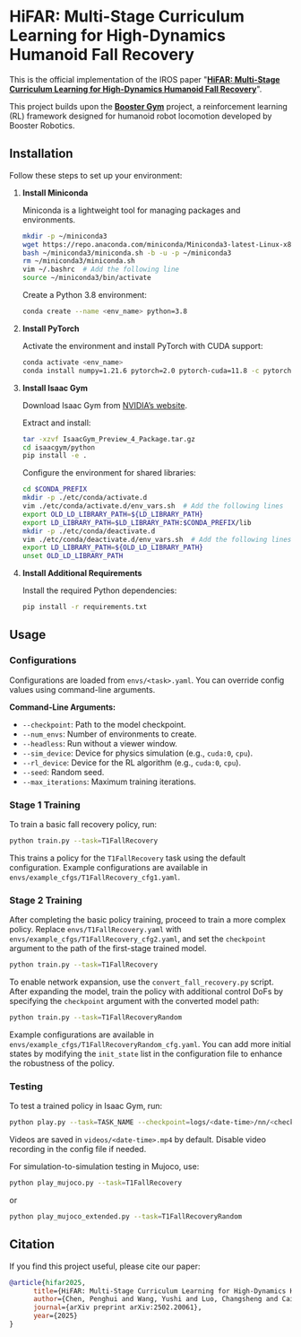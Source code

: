 # HiFAR: Multi-Stage Curriculum Learning for High-Dynamics Humanoid Fall Recovery

This is the official implementation of the IROS paper "[**HiFAR: Multi-Stage Curriculum Learning for High-Dynamics Humanoid Fall Recovery**](https://arxiv.org/abs/2502.20061)".

This project builds upon the [**Booster Gym**](https://github.com/BoosterRobotics/booster_gym) project, a reinforcement learning (RL) framework designed for humanoid robot locomotion developed by Booster Robotics.

## Installation

Follow these steps to set up your environment:

1. **Install Miniconda**

    Miniconda is a lightweight tool for managing packages and environments.

    ```sh
    mkdir -p ~/miniconda3
    wget https://repo.anaconda.com/miniconda/Miniconda3-latest-Linux-x86_64.sh -O ~/miniconda3/miniconda.sh
    bash ~/miniconda3/miniconda.sh -b -u -p ~/miniconda3
    rm ~/miniconda3/miniconda.sh
    vim ~/.bashrc  # Add the following line
    source ~/miniconda3/bin/activate
    ```

    Create a Python 3.8 environment:

    ```sh
    conda create --name <env_name> python=3.8
    ```

2. **Install PyTorch**

    Activate the environment and install PyTorch with CUDA support:

    ```sh
    conda activate <env_name>
    conda install numpy=1.21.6 pytorch=2.0 pytorch-cuda=11.8 -c pytorch -c nvidia
    ```

3. **Install Isaac Gym**

    Download Isaac Gym from [NVIDIA’s website](https://developer.nvidia.com/isaac-gym/download).

    Extract and install:

    ```sh
    tar -xzvf IsaacGym_Preview_4_Package.tar.gz
    cd isaacgym/python
    pip install -e .
    ```

    Configure the environment for shared libraries:

    ```sh
    cd $CONDA_PREFIX
    mkdir -p ./etc/conda/activate.d
    vim ./etc/conda/activate.d/env_vars.sh  # Add the following lines
    export OLD_LD_LIBRARY_PATH=${LD_LIBRARY_PATH}
    export LD_LIBRARY_PATH=$LD_LIBRARY_PATH:$CONDA_PREFIX/lib
    mkdir -p ./etc/conda/deactivate.d
    vim ./etc/conda/deactivate.d/env_vars.sh  # Add the following lines
    export LD_LIBRARY_PATH=${OLD_LD_LIBRARY_PATH}
    unset OLD_LD_LIBRARY_PATH
    ```

4. **Install Additional Requirements**

    Install the required Python dependencies:

    ```sh
    pip install -r requirements.txt
    ```

## Usage

### Configurations

Configurations are loaded from `envs/<task>.yaml`. You can override config values using command-line arguments.

**Command-Line Arguments:**

- `--checkpoint`: Path to the model checkpoint.
- `--num_envs`: Number of environments to create.
- `--headless`: Run without a viewer window.
- `--sim_device`: Device for physics simulation (e.g., `cuda:0`, `cpu`).
- `--rl_device`: Device for the RL algorithm (e.g., `cuda:0`, `cpu`).
- `--seed`: Random seed.
- `--max_iterations`: Maximum training iterations.

### Stage 1 Training

To train a basic fall recovery policy, run:

```sh
python train.py --task=T1FallRecovery
```

This trains a policy for the `T1FallRecovery` task using the default configuration. Example configurations are available in `envs/example_cfgs/T1FallRecovery_cfg1.yaml`.

### Stage 2 Training

After completing the basic policy training, proceed to train a more complex policy. Replace `envs/T1FallRecovery.yaml` with `envs/example_cfgs/T1FallRecovery_cfg2.yaml`, and set the `checkpoint` argument to the path of the first-stage trained model.

```sh
python train.py --task=T1FallRecovery
```

To enable network expansion, use the `convert_fall_recovery.py` script. After expanding the model, train the policy with additional control DoFs by specifying the `checkpoint` argument with the converted model path:

```sh
python train.py --task=T1FallRecoveryRandom
```

Example configurations are available in `envs/example_cfgs/T1FallRecoveryRandom_cfg.yaml`. You can add more initial states by modifying the `init_state` list in the configuration file to enhance the robustness of the policy.

### Testing

To test a trained policy in Isaac Gym, run:

```sh
python play.py --task=TASK_NAME --checkpoint=logs/<date-time>/nn/<checkpoint_name>.pth
```

Videos are saved in `videos/<date-time>.mp4` by default. Disable video recording in the config file if needed.

For simulation-to-simulation testing in Mujoco, use:

```sh
python play_mujoco.py --task=T1FallRecovery
```

or

```sh
python play_mujoco_extended.py --task=T1FallRecoveryRandom
```

## Citation
If you find this project useful, please cite our paper:

```bibtex
@article{hifar2025,
      title={HiFAR: Multi-Stage Curriculum Learning for High-Dynamics Humanoid Fall Recovery},
      author={Chen, Penghui and Wang, Yushi and Luo, Changsheng and Cai, Wenhan and Zhao, Mingguo},
      journal={arXiv preprint arXiv:2502.20061},
      year={2025}
}
```